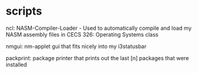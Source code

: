 # scripts
ncl: NASM-Compiler-Loader
    - Used to automatically compile and load my NASM assembly files in CECS 326: Operating Systems class

nmgui: nm-applet gui that fits nicely into my i3statusbar

packprint: package printer that prints out the last [n] packages that were installed
